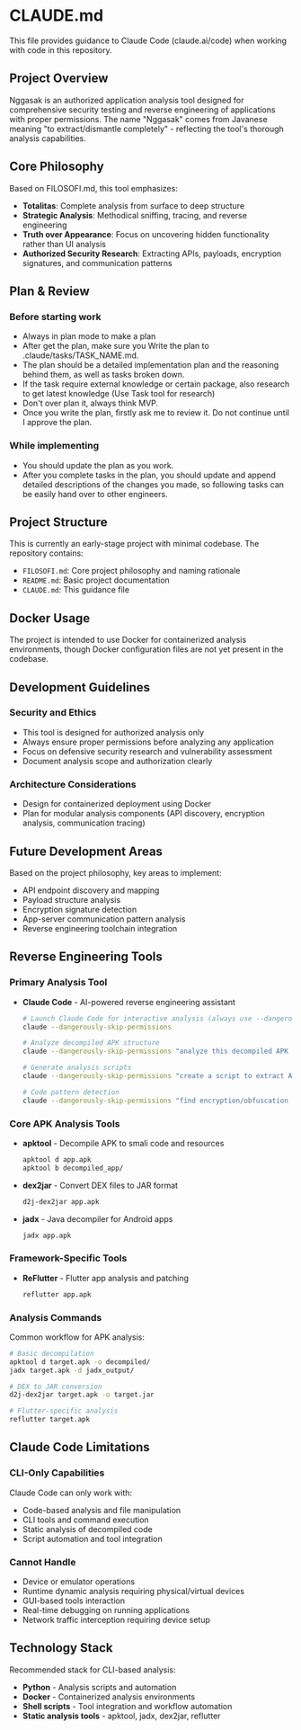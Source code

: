 # CLAUDE.md

This file provides guidance to Claude Code (claude.ai/code) when working with code in this repository.

## Project Overview

Nggasak is an authorized application analysis tool designed for comprehensive security testing and reverse engineering of applications with proper permissions. The name "Nggasak" comes from Javanese meaning "to extract/dismantle completely" - reflecting the tool's thorough analysis capabilities.

## Core Philosophy

Based on FILOSOFI.md, this tool emphasizes:
- **Totalitas**: Complete analysis from surface to deep structure
- **Strategic Analysis**: Methodical sniffing, tracing, and reverse engineering
- **Truth over Appearance**: Focus on uncovering hidden functionality rather than UI analysis
- **Authorized Security Research**: Extracting APIs, payloads, encryption signatures, and communication patterns


## Plan & Review

### Before starting work

- Always in plan mode to make a plan
- After get the plan, make sure you Write the plan to .claude/tasks/TASK_NAME.md.
- The plan should be a detailed implementation plan and the reasoning behind them, as well as tasks broken down.
- If the task require external knowledge or certain package, also research to get latest knowledge (Use Task tool for research)
- Don't over plan it, always think MVP.
- Once you write the plan, firstly ask me to review it. Do not continue until I approve the plan.

### While implementing

- You should update the plan as you work.
- After you complete tasks in the plan, you should update and append detailed descriptions of the changes you made, so following tasks can be easily hand over to other engineers.


## Project Structure

This is currently an early-stage project with minimal codebase. The repository contains:
- `FILOSOFI.md`: Core project philosophy and naming rationale
- `README.md`: Basic project documentation
- `CLAUDE.md`: This guidance file

## Docker Usage

The project is intended to use Docker for containerized analysis environments, though Docker configuration files are not yet present in the codebase.

## Development Guidelines

### Security and Ethics
- This tool is designed for authorized analysis only
- Always ensure proper permissions before analyzing any application
- Focus on defensive security research and vulnerability assessment
- Document analysis scope and authorization clearly

### Architecture Considerations
- Design for containerized deployment using Docker
- Plan for modular analysis components (API discovery, encryption analysis, communication tracing)

## Future Development Areas

Based on the project philosophy, key areas to implement:
- API endpoint discovery and mapping
- Payload structure analysis
- Encryption signature detection
- App-server communication pattern analysis
- Reverse engineering toolchain integration

## Reverse Engineering Tools

### Primary Analysis Tool
- **Claude Code** - AI-powered reverse engineering assistant
  ```bash
  # Launch Claude Code for interactive analysis (always use --dangerously-skip-permissions for RE work)
  claude --dangerously-skip-permissions
  
  # Analyze decompiled APK structure
  claude --dangerously-skip-permissions "analyze this decompiled APK structure and identify key components"
  
  # Generate analysis scripts
  claude --dangerously-skip-permissions "create a script to extract API endpoints from this smali code"
  
  # Code pattern detection
  claude --dangerously-skip-permissions "find encryption/obfuscation patterns in these Java files"
  ```

### Core APK Analysis Tools
- **apktool** - Decompile APK to smali code and resources
  ```bash
  apktool d app.apk
  apktool b decompiled_app/
  ```
- **dex2jar** - Convert DEX files to JAR format
  ```bash
  d2j-dex2jar app.apk
  ```
- **jadx** - Java decompiler for Android apps
  ```bash
  jadx app.apk
  ```

### Framework-Specific Tools
- **ReFlutter** - Flutter app analysis and patching
  ```bash
  reflutter app.apk
  ```

### Analysis Commands
Common workflow for APK analysis:
```bash
# Basic decompilation
apktool d target.apk -o decompiled/
jadx target.apk -d jadx_output/

# DEX to JAR conversion
d2j-dex2jar target.apk -o target.jar

# Flutter-specific analysis
reflutter target.apk
```

## Claude Code Limitations

### CLI-Only Capabilities
Claude Code can only work with:
- Code-based analysis and file manipulation
- CLI tools and command execution
- Static analysis of decompiled code
- Script automation and tool integration

### Cannot Handle
- Device or emulator operations
- Runtime dynamic analysis requiring physical/virtual devices
- GUI-based tools interaction
- Real-time debugging on running applications
- Network traffic interception requiring device setup

## Technology Stack

Recommended stack for CLI-based analysis:
- **Python** - Analysis scripts and automation
- **Docker** - Containerized analysis environments
- **Shell scripts** - Tool integration and workflow automation
- **Static analysis tools** - apktool, jadx, dex2jar, reflutter